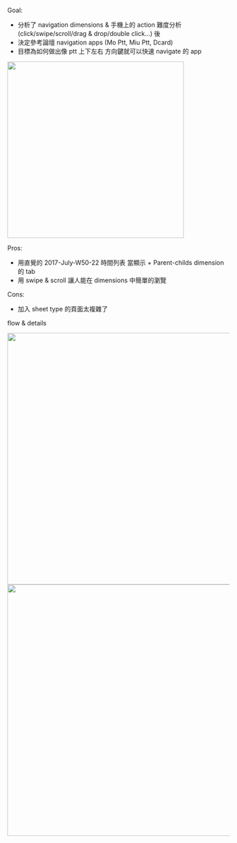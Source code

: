 Goal:
  - 分析了 navigation dimensions & 手機上的 action 難度分析 (click/swipe/scroll/drag & drop/double click...) 後
  - 決定參考論壇 navigation apps (Mo Ptt, Miu Ptt, Dcard)
  - 目標為如何做出像 ptt 上下左右 方向鍵就可以快速 navigate 的 app

<img src="https://raw.githubusercontent.com/wangchou/OnigiriNote/master/design/img/note_action_list.jpg" height="400">

Pros:
  - 用直覺的 2017-July-W50-22 時間列表 當顯示 + Parent-childs dimension 的 tab
  - 用 swipe & scroll 讓人能在 dimensions 中簡單的瀏覽
  
Cons:
  - 加入 sheet type 的頁面太複雜了

flow & details

<img src="https://raw.githubusercontent.com/wangchou/OnigiriNote/master/design/img/wireframe_v6_flow.jpg" height="570">   <img style="display:inline-block" src="https://raw.githubusercontent.com/wangchou/OnigiriNote/master/design/img/wireframe_v6_detail.jpg" height="570">
